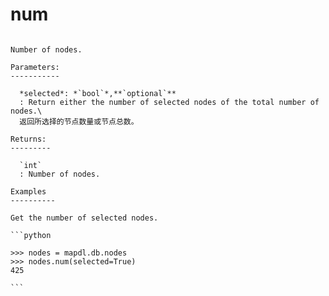 # num

````{py:method} DbNodes.num(selected=False)

Number of nodes.

Parameters:
-----------

  *selected*: *`bool`*,**`optional`**
  : Return either the number of selected nodes of the total number of nodes.\
  返回所选择的节点数量或节点总数。

Returns:
---------

  `int`
  : Number of nodes.

Examples
----------

Get the number of selected nodes.

```python

>>> nodes = mapdl.db.nodes
>>> nodes.num(selected=True)
425

```

````

